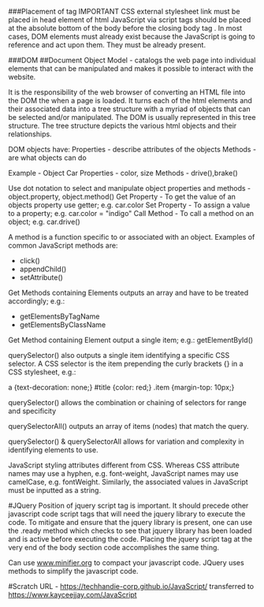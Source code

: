 ###Placement of tag IMPORTANT
CSS external stylesheet link must be placed in head element of html
JavaScript via script tags should be placed at the absolute bottom of the body before the closing body tag </body>. In most cases, DOM elements must already exist because the JavaScript is going to reference and act upon them. They must be already present.

###DOM
##Document Object Model -
catalogs the web page into individual elements that can be manipulated and makes it possible to interact with the website.

It is the responsibility of the web browser of converting an HTML file into the DOM the when a page is loaded. It turns each of the html elements and their associated data into a tree structure with a myriad of objects that can be selected and/or manipulated. The DOM is usually represented in this tree structure. The tree structure depicts the various html objects and their relationships.

DOM objects have:
Properties - describe attributes of the objects
Methods - are what objects can do

Example -
Object Car
Properties - color, size
Methods - drive(),brake()

Use dot notation to select and manipulate object properties and methods - object.property, object.method()
Get Property - To get the value of an objects property use getter; e.g. car.color
Set Property - To assign a value to a property; e.g. car.color = "indigo"
Call Method -  To call a method on an object; e.g. car.drive()

A method is a function specific to or associated with an object. Examples of common JavaScript methods are:
- click()
- appendChild()
- setAttribute()

Get Methods containing Elements outputs an array and have to be treated accordingly; e.g.:
- getElementsByTagName
- getElementsByClassName

Get Method containing Element output a single item; e.g.:
getElementById()

querySelector() also outputs a single item identifying a specific CSS selector. A CSS selector is the item prepending the curly brackets {} in a CSS stylesheet, e.g.:

  a {text-decoration: none;}
  #title {color: red;}
  .item {margin-top: 10px;}

querySelector() allows the combination or chaining of selectors for range and specificity

querySelectorAll() outputs an array of items (nodes) that match the query.

querySelector() & querySelectorAll allows for variation and complexity in identifying elements to use.

JavaScript styling attributes different from CSS. Whereas CSS attribute names may use a hyphen, e.g. font-weight, JavaScript names may use camelCase, e.g. fontWeight. Similarly, the associated values in JavaScript must be inputted as a string.

#JQuery
Position of jquery script tag is important. It should precede other javascript code script tags that will need the jquery library to execute the code. To mitigate and ensure that the jquery library is present, one can use the .ready method which checks to see that jquery library has been loaded and is active before executing the code. Placing the jquery script tag at the very end of the body section code accomplishes the same thing.

Can use www.minifier.org to compact your javascript code. JQuery uses methods to simplify the javascript code.


#Scratch
URL - https://techhandie-corp.github.io/JavaScript/ transferred to https://www.kayceejjay.com/JavaScript

<!-- Place favicon.ico and apple-touch-icon.png in the root directory -->
<!--
<link rel="icon" type="image/x-icon" href="/favicon.ico" />
<link rel="icon" type="image/png" href="/favicon-32x32.png" sizes="32x32" />
<link rel="icon" type="image/png" href="/favicon-16x16.png" sizes="16x16" />

<link rel="shortcut icon" href="/favicon.ico" type="image/x-icon" />
<link rel="apple-touch-icon" href="/apple-touch-icon.png" />
<link rel="apple-touch-icon" sizes="57x57" href="/apple-touch-icon-57x57.png" />
<link rel="apple-touch-icon" sizes="76x76" href="/apple-touch-icon-76x76.png" />
<link rel="apple-touch-icon" sizes="120x120" href="/apple-touch-icon-120x120.png" />
<link rel="apple-touch-icon" sizes="152x152" href="/apple-touch-icon-152x152.png" />
-->
